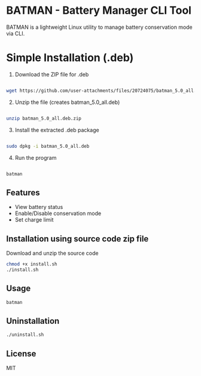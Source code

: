 # BATMAN - Battery Manager CLI Tool

BATMAN is a lightweight Linux utility to manage battery conservation mode via CLI.


# Simple Installation (.deb)


 1. Download the ZIP file for .deb
```bash

wget https://github.com/user-attachments/files/20724075/batman_5.0_all.deb.zip
```


 2. Unzip the file (creates batman_5.0_all.deb)
```bash

unzip batman_5.0_all.deb.zip
```

 3. Install the extracted .deb package
```bash

sudo dpkg -i batman_5.0_all.deb
```

 4. Run the program
```bash

batman
```



## Features
- View battery status
- Enable/Disable conservation mode
- Set charge limit

## Installation using source code zip file

Download and unzip the source code

```bash
chmod +x install.sh
./install.sh
```

## Usage
```bash
batman
```

## Uninstallation
```bash
./uninstall.sh
```

## License
MIT
